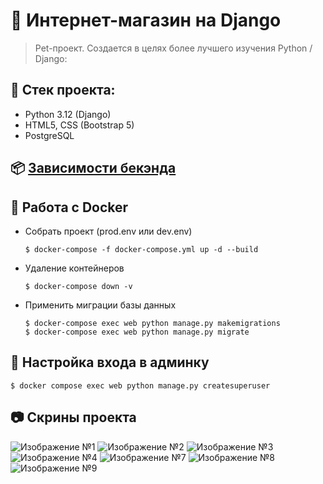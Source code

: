 # :poop: Интернет-магазин на Django
> Pet-проект. Создается в целях более лучшего изучения Python / Django:

## :triangular_ruler: Стек проекта: 
- Python 3.12 (Django)
- HTML5, CSS (Bootstrap 5)
- PostgreSQL

## :package: [Зависимости бекэнда](https://github.com/bigchappa/book-project/Pipfile.lock)

## :whale: Работа с Docker

- Собрать проект (prod.env или dev.env)
  ```
  $ docker-compose -f docker-compose.yml up -d --build
  ```

- Удаление контейнеров

  ```
  $ docker-compose down -v
  ```

- Применить миграции базы данных

  ```
  $ docker-compose exec web python manage.py makemigrations
  $ docker-compose exec web python manage.py migrate
  ```

## :closed_lock_with_key: Настройка входа в админку

```
$ docker compose exec web python manage.py createsuperuser
```
  
## :camera: Скрины проекта
![Изображение №1]()
![Изображение №2]()
![Изображение №3]()
![Изображение №4]()
![Изображение №7]()
![Изображение №8]()
![Изображение №9]()



